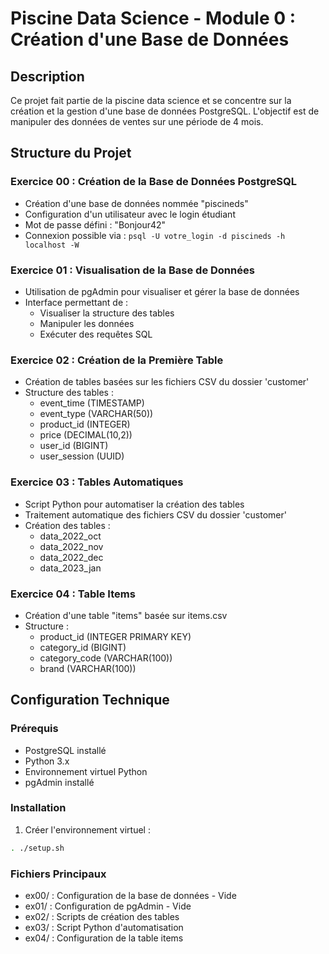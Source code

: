 # Piscine Data Science - Module 0 : Création d'une Base de Données

## Description
Ce projet fait partie de la piscine data science et se concentre sur la création et la gestion d'une base de données PostgreSQL. L'objectif est de manipuler des données de ventes sur une période de 4 mois.

## Structure du Projet

### Exercice 00 : Création de la Base de Données PostgreSQL
- Création d'une base de données nommée "piscineds"
- Configuration d'un utilisateur avec le login étudiant
- Mot de passe défini : "Bonjour42"
- Connexion possible via : `psql -U votre_login -d piscineds -h localhost -W`

### Exercice 01 : Visualisation de la Base de Données
- Utilisation de pgAdmin pour visualiser et gérer la base de données
- Interface permettant de :
  - Visualiser la structure des tables
  - Manipuler les données
  - Exécuter des requêtes SQL

### Exercice 02 : Création de la Première Table
- Création de tables basées sur les fichiers CSV du dossier 'customer'
- Structure des tables :
  - event_time (TIMESTAMP)
  - event_type (VARCHAR(50))
  - product_id (INTEGER)
  - price (DECIMAL(10,2))
  - user_id (BIGINT)
  - user_session (UUID)

### Exercice 03 : Tables Automatiques
- Script Python pour automatiser la création des tables
- Traitement automatique des fichiers CSV du dossier 'customer'
- Création des tables :
  - data_2022_oct
  - data_2022_nov
  - data_2022_dec
  - data_2023_jan

### Exercice 04 : Table Items
- Création d'une table "items" basée sur items.csv
- Structure :
  - product_id (INTEGER PRIMARY KEY)
  - category_id (BIGINT)
  - category_code (VARCHAR(100))
  - brand (VARCHAR(100))

## Configuration Technique

### Prérequis
- PostgreSQL installé
- Python 3.x
- Environnement virtuel Python
- pgAdmin installé

### Installation
1. Créer l'environnement virtuel :
```bash
. ./setup.sh
```

### Fichiers Principaux

- ex00/ : Configuration de la base de données - Vide
- ex01/ : Configuration de pgAdmin - Vide
- ex02/ : Scripts de création des tables
- ex03/ : Script Python d'automatisation
- ex04/ : Configuration de la table items